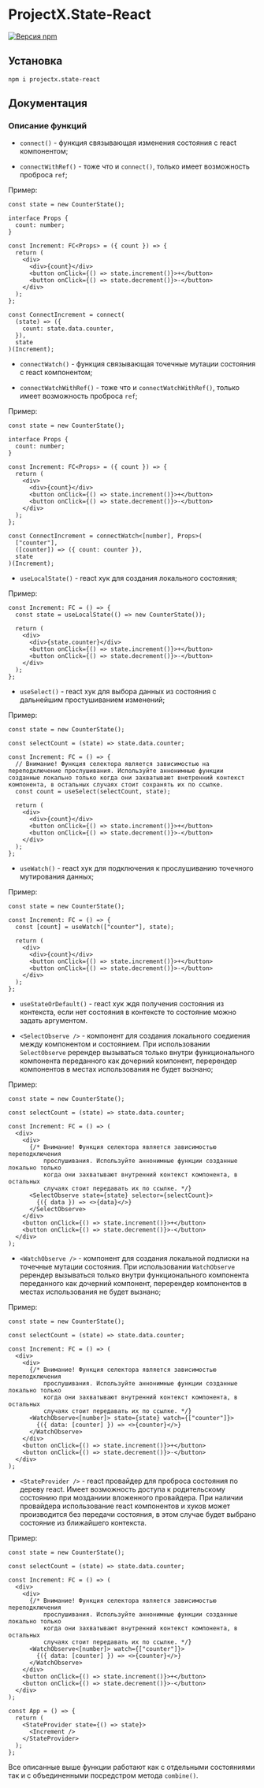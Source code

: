 # ProjectX.State-React

[![ Версия npm ](https://badge.fury.io/js/projectx.state-react.svg)](https://badge.fury.io/js/projectx.state-react)

## Установка

```
npm i projectx.state-react
```

## Документация

<!-- Полная документация расположена по [ссылке](https://github.com/VanyaKrotov/projectx/blob/main/README.md) -->

### Описание функций

- `connect()` - функция связывающая изменения состояния с react компонентом;

- `connectWithRef()` - тоже что и `connect()`, только имеет возможность проброса `ref`;

Пример:

```tsx
const state = new CounterState();

interface Props {
  count: number;
}

const Increment: FC<Props> = ({ count }) => {
  return (
    <div>
      <div>{count}</div>
      <button onClick={() => state.increment()}>+</button>
      <button onClick={() => state.decrement()}>-</button>
    </div>
  );
};

const ConnectIncrement = connect(
  (state) => ({
    count: state.data.counter,
  }),
  state
)(Increment);
```

- `connectWatch()` - функция связывающая точечные мутации состояния с react компонентом;

- `connectWatchWithRef()` - тоже что и `connectWatchWithRef()`, только имеет возможность проброса `ref`;

Пример:

```tsx
const state = new CounterState();

interface Props {
  count: number;
}

const Increment: FC<Props> = ({ count }) => {
  return (
    <div>
      <div>{count}</div>
      <button onClick={() => state.increment()}>+</button>
      <button onClick={() => state.decrement()}>-</button>
    </div>
  );
};

const ConnectIncrement = connectWatch<[number], Props>(
  ["counter"],
  ([counter]) => ({ count: counter }),
  state
)(Increment);
```

- `useLocalState()` - react хук для создания локального состояния;

Пример:

```tsx
const Increment: FC = () => {
  const state = useLocalState(() => new CounterState());

  return (
    <div>
      <div>{state.counter}</div>
      <button onClick={() => state.increment()}>+</button>
      <button onClick={() => state.decrement()}>-</button>
    </div>
  );
};
```

- `useSelect()` - react хук для выбора данных из состояния с дальнейшим простушиванием изменений;

Пример:

```tsx
const state = new CounterState();

const selectCount = (state) => state.data.counter;

const Increment: FC = () => {
  // Внимание! Функция селектора является зависимостью на переподключение прослушивания. Используйте аннонимные функции созданные локально только когда они захватывают внетренний контекст компонента, в остальных случаях стоит сохранять их по ссылке.
  const count = useSelect(selectCount, state);

  return (
    <div>
      <div>{count}</div>
      <button onClick={() => state.increment()}>+</button>
      <button onClick={() => state.decrement()}>-</button>
    </div>
  );
};
```

- `useWatch()` - react хук для подключения к прослушиванию точечного мутирования данных;

Пример:

```tsx
const state = new CounterState();

const Increment: FC = () => {
  const [count] = useWatch(["counter"], state);

  return (
    <div>
      <div>{count}</div>
      <button onClick={() => state.increment()}>+</button>
      <button onClick={() => state.decrement()}>-</button>
    </div>
  );
};
```

- `useStateOrDefault()` - react хук ждя получения состояния из контекста, если нет состояния в контексте то состояние можно задать аргументом.

- `<SelectObserve />` - компонент для создания локального соедиения между компонентом и состоянием. При использовании `SelectObserve` ререндер вызываться только внутри функционального компонента переданного как дочерний компонент, перерендер компонентов в местах использования не будет вызнано;

Пример:

```tsx
const state = new CounterState();

const selectCount = (state) => state.data.counter;

const Increment: FC = () => (
  <div>
    <div>
      {/* Внимание! Функция селектора является зависимостью переподключения
          прослушивания. Используйте аннонимные функции созданные локально только
          когда они захватывают внутренний контекст компонента, в остальных
          случаях стоит передавать их по ссылке. */}
      <SelectObserve state={state} selector={selectCount}>
        {({ data }) => <>{data}</>}
      </SelectObserve>
    </div>
    <button onClick={() => state.increment()}>+</button>
    <button onClick={() => state.decrement()}>-</button>
  </div>
);
```

- `<WatchObserve />` - компонент для создания локальной подписки на точечные мутации состояния. При использовании `WatchObserve` ререндер вызываться только внутри функционального компонента переданного как дочерний компонент, перерендер компонентов в местах использования не будет вызнано;

Пример:

```tsx
const state = new CounterState();

const selectCount = (state) => state.data.counter;

const Increment: FC = () => (
  <div>
    <div>
      {/* Внимание! Функция селектора является зависимостью переподключения
          прослушивания. Используйте аннонимные функции созданные локально только
          когда они захватывают внутренний контекст компонента, в остальных
          случаях стоит передавать их по ссылке. */}
      <WatchObserve<[number]> state={state} watch={["counter"]}>
        {({ data: [counter] }) => <>{counter}</>}
      </WatchObserve>
    </div>
    <button onClick={() => state.increment()}>+</button>
    <button onClick={() => state.decrement()}>-</button>
  </div>
);
```

- `<StateProvider />` - react провайдер для проброса состояния по дереву react. Имеет возможность доступа к родительскому состоянию при мозданиии вложенного провайдера.
  При наличии провайдера использование react компонентов и хуков может производится без передачи состояния, в этом случае будет выбрано состояние из ближайшего контекста.

Пример:

```tsx
const state = new CounterState();

const selectCount = (state) => state.data.counter;

const Increment: FC = () => (
  <div>
    <div>
      {/* Внимание! Функция селектора является зависимостью переподключения
          прослушивания. Используйте аннонимные функции созданные локально только
          когда они захватывают внутренний контекст компонента, в остальных
          случаях стоит передавать их по ссылке. */}
      <WatchObserve<[number]> watch={["counter"]}>
        {({ data: [counter] }) => <>{counter}</>}
      </WatchObserve>
    </div>
    <button onClick={() => state.increment()}>+</button>
    <button onClick={() => state.decrement()}>-</button>
  </div>
);

const App = () => {
  return (
    <StateProvider state={() => state}>
      <Increment />
    </StateProvider>
  );
};
```

Все описанные выше функции работают как с отдельными состояниями так и с объединенными посредстром метода `combine()`.
